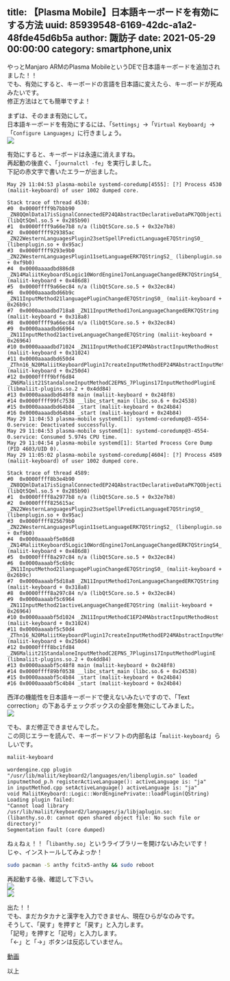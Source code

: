 title: 【Plasma Mobile】日本語キーボードを有効にする方法
uuid: 85939548-6169-42dc-a1a2-48fde45d6b5a
author: 諏訪子
date: 2021-05-29 00:00:00
category: smartphone,unix
----
やっとManjaro ARMのPlasma MobileというDEで日本語キーボードを追加されました！！\
でも、有効にすると、キーボードの言語を日本語に変えたら、キーボードが死ぬみたいです。\
修正方法はとても簡単ですよ！

まずは、そのまま有効にして。\
日本語キーボードを有効にするには、「`Settings`」→「`Virtual Keyboard`」→「`Configure Languages`」に行きましょう。\
![](https://ass.technicalsuwako.moe/Screenshot_20210529_120440.png)

有効にすると、キーボードは永遠に消えますね。\
再起動の後直ぐ、「`journalctl -fe`」を実行しました。\
下記の赤文字で書いたエラーが出ました。

```
May 29 11:04:53 plasma-mobile systemd-coredump[4555]: [?] Process 4530 (maliit-keyboard) of user 1002 dumped core.
                                                      
Stack trace of thread 4530:
#0  0x0000ffff9b7bbb90 _ZN8QQmlData17isSignalConnectedEP24QAbstractDeclarativeDataPK7QObjecti (libQt5Qml.so.5 + 0x285b90)
#1  0x0000ffff9a66e7b8 n/a (libQt5Core.so.5 + 0x32e7b8)
#2  0x0000ffff929385ac _ZN22WesternLanguagesPlugin23setSpellPredictLanguageE7QStringS0_ (libenplugin.so + 0x95ac)
#3  0x0000ffff9293e9b0 _ZN22WesternLanguagesPlugin11setLanguageERK7QStringS2_ (libenplugin.so + 0xf9b0)
#4  0x0000aaaadbd886d8 _ZN14MaliitKeyboard5Logic10WordEngine17onLanguageChangedERK7QStringS4_ (maliit-keyboard + 0x486d8)
#5  0x0000ffff9a66ec84 n/a (libQt5Core.so.5 + 0x32ec84)
#6  0x0000aaaadbd66b9c _ZN11InputMethod21languagePluginChangedE7QStringS0_ (maliit-keyboard + 0x26b9c)
#7  0x0000aaaadbd718a8 _ZN11InputMethod17onLanguageChangedERK7QString (maliit-keyboard + 0x318a8)
#8  0x0000ffff9a66ec84 n/a (libQt5Core.so.5 + 0x32ec84)
#9  0x0000aaaadbd66964 _ZN11InputMethod21activeLanguageChangedE7QString (maliit-keyboard + 0x26964)
#10 0x0000aaaadbd71024 _ZN11InputMethodC1EP24MAbstractInputMethodHost (maliit-keyboard + 0x31024)
#11 0x0000aaaadbd650d4 _ZThn16_N20MaliitKeyboardPlugin17createInputMethodEP24MAbstractInputMethodHost (maliit-keyboard + 0x250d4)
#12 0x0000ffff9bff6d84 _ZN6Maliit21StandaloneInputMethodC2EPNS_7Plugins17InputMethodPluginE (libmaliit-plugins.so.2 + 0x4dd84)
#13 0x0000aaaadbd648f8 main (maliit-keyboard + 0x248f8)
#14 0x0000ffff99fc7538 __libc_start_main (libc.so.6 + 0x24538)
#15 0x0000aaaadbd64b84 _start (maliit-keyboard + 0x24b84)
#16 0x0000aaaadbd64b84 _start (maliit-keyboard + 0x24b84)
May 29 11:04:53 plasma-mobile systemd[1]: systemd-coredump@3-4554-0.service: Deactivated successfully.
May 29 11:04:53 plasma-mobile systemd[1]: systemd-coredump@3-4554-0.service: Consumed 5.974s CPU time.
May 29 11:04:54 plasma-mobile systemd[1]: Started Process Core Dump (PID 4603/UID 0).
May 29 11:05:02 plasma-mobile systemd-coredump[4604]: [?] Process 4589 (maliit-keyboard) of user 1002 dumped core.
                                                      
Stack trace of thread 4589:
#0  0x0000ffff8b3e4b90 _ZN8QQmlData17isSignalConnectedEP24QAbstractDeclarativeDataPK7QObjecti (libQt5Qml.so.5 + 0x285b90)
#1  0x0000ffff8a2977b8 n/a (libQt5Core.so.5 + 0x32e7b8)
#2  0x0000ffff825615ac _ZN22WesternLanguagesPlugin23setSpellPredictLanguageE7QStringS0_ (libenplugin.so + 0x95ac)
#3  0x0000ffff825679b0 _ZN22WesternLanguagesPlugin11setLanguageERK7QStringS2_ (libenplugin.so + 0xf9b0)
#4  0x0000aaaabf5e86d8 _ZN14MaliitKeyboard5Logic10WordEngine17onLanguageChangedERK7QStringS4_ (maliit-keyboard + 0x486d8)
#5  0x0000ffff8a297c84 n/a (libQt5Core.so.5 + 0x32ec84)
#6  0x0000aaaabf5c6b9c _ZN11InputMethod21languagePluginChangedE7QStringS0_ (maliit-keyboard + 0x26b9c)
#7  0x0000aaaabf5d18a8 _ZN11InputMethod17onLanguageChangedERK7QString (maliit-keyboard + 0x318a8)
#8  0x0000ffff8a297c84 n/a (libQt5Core.so.5 + 0x32ec84)
#9  0x0000aaaabf5c6964 _ZN11InputMethod21activeLanguageChangedE7QString (maliit-keyboard + 0x26964)
#10 0x0000aaaabf5d1024 _ZN11InputMethodC1EP24MAbstractInputMethodHost (maliit-keyboard + 0x31024)
#11 0x0000aaaabf5c50d4 _ZThn16_N20MaliitKeyboardPlugin17createInputMethodEP24MAbstractInputMethodHost (maliit-keyboard + 0x250d4)
#12 0x0000ffff8bc1fd84 _ZN6Maliit21StandaloneInputMethodC2EPNS_7Plugins17InputMethodPluginE (libmaliit-plugins.so.2 + 0x4dd84)
#13 0x0000aaaabf5c48f8 main (maliit-keyboard + 0x248f8)
#14 0x0000ffff89bf0538 __libc_start_main (libc.so.6 + 0x24538)
#15 0x0000aaaabf5c4b84 _start (maliit-keyboard + 0x24b84)
#16 0x0000aaaabf5c4b84 _start (maliit-keyboard + 0x24b84)
```

西洋の機能性を日本語キーボードで使えないみたいですので、「Text correction」の下あるチェックボックスの全部を無効にしてみました。\
![](https://ass.technicalsuwako.moe/Screenshot_20210529_120426.png)

でも、まだ修正できませんでした。\
この同じエラーを読んで、キーボードソフトの内部名は「`maliit-keyboard`」らしいです。

```sh
maliit-keyboard
```

```
wordengine.cpp plugin "/usr/lib/maliit/keyboard2/languages/en/libenplugin.so" loaded
inputmethod_p.h registerActiveLanguage(): activeLanguage is: "ja"
in inputMethod.cpp setActiveLanguage() activeLanguage is: "ja"
void MaliitKeyboard::Logic::WordEnginePrivate::loadPlugin(QString)  Loading plugin failed:  
"Cannot load library /usr/lib/maliit/keyboard2/languages/ja/libjaplugin.so: 
(libanthy.so.0: cannot open shared object file: No such file or directory)"
Segmentation fault (core dumped)
```

ねぇねぇ！！「`libanthy.so`」というライブラリーを開けないみたいです！\
じゃ、インストールしてみよっか！

```sh
sudo pacman -S anthy fcitx5-anthy && sudo reboot
```

再起動する後、確認して下さい。\
![](https://ass.technicalsuwako.moe/Screenshot_20210529_115239.png)\
![](https://ass.technicalsuwako.moe/Screenshot_20210529_115532.png)

出た！！\
でも、まだカタカナと漢字を入力できません、現在ひらがなのみです。\
そうして、「戻す」を押すと「戻す」と入力します。\
「記号」を押すと「記号」と入力します。\
「←」と「→」ボタンは反応していません。

[動画](https://ass.technicalsuwako.moe/detadeta.mp4)

以上

